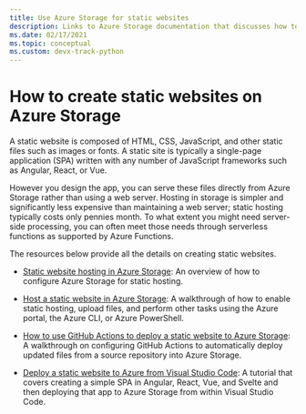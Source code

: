 ```yaml
---
title: Use Azure Storage for static websites
description: Links to Azure Storage documentation that discusses how to load files into storage and directly serve those files on the web.
ms.date: 02/17/2021
ms.topic: conceptual 
ms.custom: devx-track-python
---
```


# How to create static websites on Azure Storage

A static website is composed of HTML, CSS, JavaScript, and other static files such as images or fonts. A static site is typically a single-page application (SPA) written with any number of JavaScript frameworks such as Angular, React, or Vue.

However you design the app, you can serve these files directly from Azure Storage rather than using a web server. Hosting in storage is simpler and significantly less expensive than maintaining a web server; static hosting typically costs only pennies month. To what extent you might need server-side processing, you can often meet those needs through serverless functions as supported by Azure Functions.

The resources below provide all the details on creating static websites.

- [Static website hosting in Azure Storage](/azure/storage/blobs/storage-blob-static-website): An overview of how to configure Azure Storage for static hosting.

- [Host a static website in Azure Storage](/azure/storage/blobs/storage-blob-static-website-how-to?tabs=azure-cli): A walkthrough of how to enable static hosting, upload files, and perform other tasks using the Azure portal, the Azure CLI, or Azure PowerShell.

- [How to use GitHub Actions to deploy a static website to Azure Storage](/azure/storage/blobs/storage-blobs-static-site-github-actions): A walkthrough on configuring GitHub Actions to automatically deploy updated files from a source repository into Azure Storage.

- [Deploy a static website to Azure from Visual Studio Code](/azure/developer/javascript/tutorial/tutorial-vscode-static-website-node/tutorial-vscode-static-website-node-01): A tutorial that covers creating a simple SPA in Angular, React, Vue, and Svelte and then deploying that app to Azure Storage from within Visual Studio Code.

